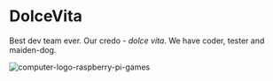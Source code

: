 # DolceVita
Best dev team ever. Our credo - *dolce vita*. We have coder, tester and maiden-dog.

![computer-logo-raspberry-pi-games](https://user-images.githubusercontent.com/64281268/192103479-2dcdc21c-7a23-4a2e-b2ee-3c8836e3c518.jpeg)
